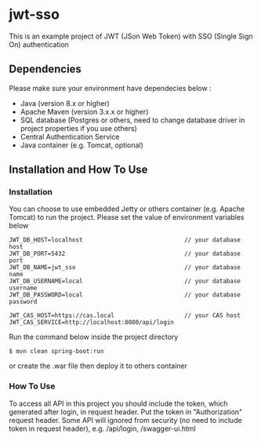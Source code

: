 # jwt-sso

This is an example project of JWT (JSon Web Token) with SSO (Single Sign On) authentication

## Dependencies
Please make sure your environment have dependecies below :
<ul>
<li>Java (version 8.x or higher)</li>
<li>Apache Maven (version 3.x.x or higher)</li>
<li>SQL database (Postgres or others, need to change database driver in project properties if you use others)</li>
<li>Central Authentication Service</li>
<li>Java container (e.g. Tomcat, optional)</li>
</ul>

## Installation and How To Use
### Installation
You can choose to use embedded Jetty or others container (e.g. Apache Tomcat) to run the project.
Please set the value of environment variables below
```
JWT_DB_HOST=localhost                             // your database host
JWT_DB_PORT=5432                                  // your database port
JWT_DB_NAME=jwt_sso                               // your database name
JWT_DB_USERNAME=local                             // your database username
JWT_DB_PASSWORD=local                             // your database password

JWT_CAS_HOST=https://cas.local                    // your CAS host
JWT_CAS_SERVICE=http://localhost:8080/api/login
```
Run the command below inside the project directory
```
$ mvn clean spring-boot:run
```
or create the .war file then deploy it to others container

### How To Use
To access all API in this project you should include the token, which generated after login, in request header. Put the token in "Authorization" request header. Some API will ignored from security (no need to include token in request header), e.g. /api/login, /swagger-ui.html

